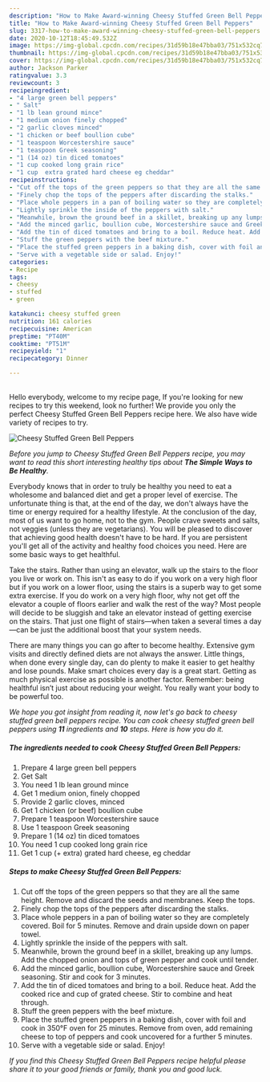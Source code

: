 ```yaml
---
description: "How to Make Award-winning Cheesy Stuffed Green Bell Peppers"
title: "How to Make Award-winning Cheesy Stuffed Green Bell Peppers"
slug: 3317-how-to-make-award-winning-cheesy-stuffed-green-bell-peppers
date: 2020-10-12T18:45:49.532Z
image: https://img-global.cpcdn.com/recipes/31d59b18e47bba03/751x532cq70/cheesy-stuffed-green-bell-peppers-recipe-main-photo.jpg
thumbnail: https://img-global.cpcdn.com/recipes/31d59b18e47bba03/751x532cq70/cheesy-stuffed-green-bell-peppers-recipe-main-photo.jpg
cover: https://img-global.cpcdn.com/recipes/31d59b18e47bba03/751x532cq70/cheesy-stuffed-green-bell-peppers-recipe-main-photo.jpg
author: Jackson Parker
ratingvalue: 3.3
reviewcount: 3
recipeingredient:
- "4 large green bell peppers"
- " Salt"
- "1 lb lean ground mince"
- "1 medium onion finely chopped"
- "2 garlic cloves minced"
- "1 chicken or beef boullion cube"
- "1 teaspoon Worcestershire sauce"
- "1 teaspoon Greek seasoning"
- "1 (14 oz) tin diced tomatoes"
- "1 cup cooked long grain rice"
- "1 cup  extra grated hard cheese eg cheddar"
recipeinstructions:
- "Cut off the tops of the green peppers so that they are all the same height. Remove and discard the seeds and membranes. Keep the tops."
- "Finely chop the tops of the peppers after discarding the stalks."
- "Place whole peppers in a pan of boiling water so they are completely covered. Boil for 5 minutes. Remove and drain upside down on paper towel."
- "Lightly sprinkle the inside of the peppers with salt."
- "Meanwhile, brown the ground beef in a skillet, breaking up any lumps. Add the chopped onion and tops of green pepper and cook until tender."
- "Add the minced garlic, boullion cube, Worcestershire sauce and Greek seasoning. Stir and cook for 3 minutes."
- "Add the tin of diced tomatoes and bring to a boil. Reduce heat. Add the cooked rice and cup of grated cheese. Stir to combine and heat through."
- "Stuff the green peppers with the beef mixture."
- "Place the stuffed green peppers in a baking dish, cover with foil and cook in 350°F oven for 25 minutes. Remove from oven, add remaining cheese to top of peppers and cook uncovered for a further 5 minutes."
- "Serve with a vegetable side or salad. Enjoy!"
categories:
- Recipe
tags:
- cheesy
- stuffed
- green

katakunci: cheesy stuffed green 
nutrition: 161 calories
recipecuisine: American
preptime: "PT40M"
cooktime: "PT51M"
recipeyield: "1"
recipecategory: Dinner

---
```

<br>
Hello everybody, welcome to my recipe page, If you're looking for new recipes to try this weekend, look no further! We provide you only the perfect Cheesy Stuffed Green Bell Peppers recipe here. We also have wide variety of recipes to try.
<br>


![Cheesy Stuffed Green Bell Peppers](https://img-global.cpcdn.com/recipes/31d59b18e47bba03/751x532cq70/cheesy-stuffed-green-bell-peppers-recipe-main-photo.jpg)

<i>Before you jump to Cheesy Stuffed Green Bell Peppers recipe, you may want to read this short interesting healthy tips about <strong>The Simple Ways to Be Healthy</strong>.</i>

Everybody knows that in order to truly be healthy you need to eat a wholesome and balanced diet and get a proper level of exercise. The unfortunate thing is that, at the end of the day, we don't always have the time or energy required for a healthy lifestyle. At the conclusion of the day, most of us want to go home, not to the gym. People crave sweets and salts, not veggies (unless they are vegetarians). You will be pleased to discover that achieving good health doesn't have to be hard. If you are persistent you'll get all of the activity and healthy food choices you need. Here are some basic ways to get healthful.

Take the stairs. Rather than using an elevator, walk up the stairs to the floor you live or work on. This isn't as easy to do if you work on a very high floor but if you work on a lower floor, using the stairs is a superb way to get some extra exercise. If you do work on a very high floor, why not get off the elevator a couple of floors earlier and walk the rest of the way? Most people will decide to be sluggish and take an elevator instead of getting exercise on the stairs. That just one flight of stairs—when taken a several times a day—can be just the additional boost that your system needs. 

There are many things you can go after to become healthy. Extensive gym visits and directly defined diets are not always the answer. Little things, when done every single day, can do plenty to make it easier to get healthy and lose pounds. Make smart choices every day is a great start. Getting as much physical exercise as possible is another factor. Remember: being healthful isn’t just about reducing your weight. You really want your body to be powerful too. 


<i>We hope you got insight from reading it, now let's go back to cheesy stuffed green bell peppers recipe. You can cook cheesy stuffed green bell peppers using <strong>11</strong> ingredients and <strong>10</strong> steps. Here is how you do it.
</i>

##### The ingredients needed to cook Cheesy Stuffed Green Bell Peppers:

1. Prepare 4 large green bell peppers
1. Get  Salt
1. You need 1 lb lean ground mince
1. Get 1 medium onion, finely chopped
1. Provide 2 garlic cloves, minced
1. Get 1 chicken (or beef) boullion cube
1. Prepare 1 teaspoon Worcestershire sauce
1. Use 1 teaspoon Greek seasoning
1. Prepare 1 (14 oz) tin diced tomatoes
1. You need 1 cup cooked long grain rice
1. Get 1 cup (+ extra) grated hard cheese, eg cheddar


##### Steps to make Cheesy Stuffed Green Bell Peppers:

1. Cut off the tops of the green peppers so that they are all the same height. Remove and discard the seeds and membranes. Keep the tops.
1. Finely chop the tops of the peppers after discarding the stalks.
1. Place whole peppers in a pan of boiling water so they are completely covered. Boil for 5 minutes. Remove and drain upside down on paper towel.
1. Lightly sprinkle the inside of the peppers with salt.
1. Meanwhile, brown the ground beef in a skillet, breaking up any lumps. Add the chopped onion and tops of green pepper and cook until tender.
1. Add the minced garlic, boullion cube, Worcestershire sauce and Greek seasoning. Stir and cook for 3 minutes.
1. Add the tin of diced tomatoes and bring to a boil. Reduce heat. Add the cooked rice and cup of grated cheese. Stir to combine and heat through.
1. Stuff the green peppers with the beef mixture.
1. Place the stuffed green peppers in a baking dish, cover with foil and cook in 350°F oven for 25 minutes. Remove from oven, add remaining cheese to top of peppers and cook uncovered for a further 5 minutes.
1. Serve with a vegetable side or salad. Enjoy!


<i>If you find this Cheesy Stuffed Green Bell Peppers recipe helpful please share it to your good friends or family, thank you and good luck.</i>
